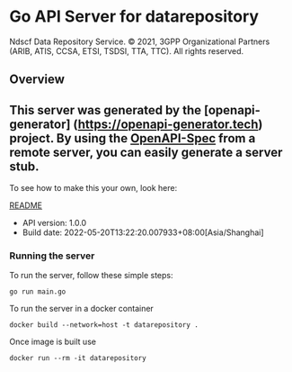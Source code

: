 # Go API Server for datarepository

Ndscf Data Repository Service.
© 2021, 3GPP Organizational Partners (ARIB, ATIS, CCSA, ETSI, TSDSI, TTA, TTC).
All rights reserved.


## Overview
This server was generated by the [openapi-generator]
(https://openapi-generator.tech) project.
By using the [OpenAPI-Spec](https://github.com/OAI/OpenAPI-Specification) from a remote server, you can easily generate a server stub.
-

To see how to make this your own, look here:

[README](https://openapi-generator.tech)

- API version: 1.0.0
- Build date: 2022-05-20T13:22:20.007933+08:00[Asia/Shanghai]


### Running the server
To run the server, follow these simple steps:

```
go run main.go
```

To run the server in a docker container
```
docker build --network=host -t datarepository .
```

Once image is built use
```
docker run --rm -it datarepository
```
